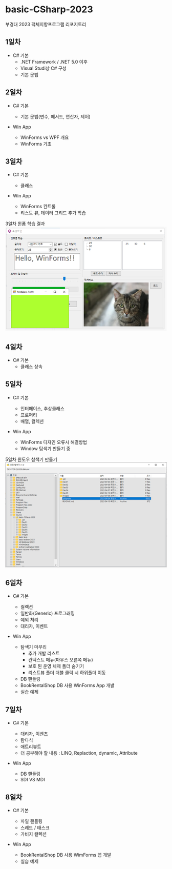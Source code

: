 # basic-CSharp-2023
부경대 2023 객체지향프로그램 리포지토리

## 1일차
- C# 기본
	- .NET Framework / .NET 5.0 이후
	- Visual Studi상 C# 구성
	- 기본 문법
	
## 2일차
- C# 기본
	- 기본 문법(변수, 메서드, 연산자, 제어)
	
- Win App
	- WinForms vs WPF 개요
	- WinForms 기초

## 3일차
- C# 기본
	- 클래스
	
- Win App
	- WinForms 컨트롤
	- 리스트 뷰, 데이터 그리드 추가 학습
	
3일차 윈폼 학습 결과
<img src="https://github.com/bookchon/basic_Csharp_2023/blob/main/images/wimforms.PNG?raw=true" width="700">

## 4일차
- C# 기본
	- 클래스 상속
	
## 5일차
- C# 기본
	- 인터페이스, 추상클래스
	- 프로퍼티
	- 배열, 컬렉션
	
- Win App
	- WinForms 디자인 오류시 해결방법
	- Window 탐색기 만들기 중

5일차 윈도우 참색기 만들기
<img src="https://github.com/bookchon/basic_Csharp_2023/blob/main/images/wimforms02.PNG?raw=true" width="700">

## 6일차
- C# 기본
	- 컬렉션
	- 일반화(Generic) 프로그래밍
	- 예외 처리
	- 대리자, 이벤트
	
- Win App
	- 탐색기 마무리
		- 추가 개발 리스트
		- 컨텍스트 메뉴(마우스 오른쪽 메뉴)
		- 보호 된 운영 체제 폴더 숨기기
		- 리스트뷰 폴더 더블 클릭 시 하위폴더 이동
	- DB 핸들링
	- BookRentalShop DB 사용 WinForms App 개발
	- 실습 예제
	
## 7일차
- C# 기본
	- 대리자, 이벤츠
	- 람다식
	- 애트리뷰트
	- 더 공부해야 할 내용 : LINQ, Replaction, dynamic, Attribute
	
- Win App
	- DB 핸들링
	- SDI VS MDI
	
## 8일차
- C# 기본
	- 파일 핸들링
	- 스레드 / 태스크
	- 가비지 컬렉션
	
- Win App
	- BookRentalShop DB 사용 WimForms 앱 개발
	- 실습 예제
	